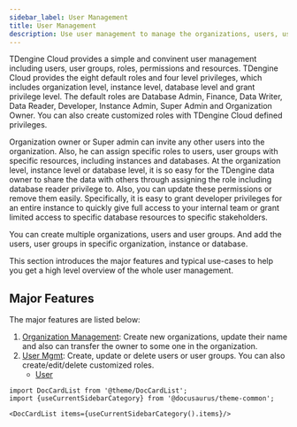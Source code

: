 ```yaml
---
sidebar_label: User Management
title: User Management
description: Use user management to manage the organizations, users, user groups, roles, permissions and resources.
---
```


TDengine Cloud provides a simple and convinent user management including users, user groups, roles, permissions and resources. TDengine Cloud provides the eight default roles and four level privileges, which includes organization level, instance level, database level and grant privilege level. The default roles are Database Admin, Finance, Data Writer, Data Reader, Developer, Instance Admin, Super Admin and Organization Owner.  You can also create customized roles with TDengine Cloud defined privileges. 

Organization owner or Super admin can invite any other users into the organization. Also, he can assign specific roles to users, user groups with specific resources, including instances and databases. At the organization level, instance level or database level, it is so easy for the TDengine data owner to share the data with others through assigning the role including database reader privilege to.  Also, you can update these permissions or remove them easily. Specifically, it is easy to grant developer privileges for an entire instance to quickly give full access to your internal team or grant limited access to specific database resources to specific stakeholders.

You can create multiple organizations, users and user groups. And add the users, user groups in specific organization, instance or database.

This section introduces the major features and typical use-cases to help you get a high level overview of the whole user management.

## Major Features

The major features are listed below:

1. [Organization Management](./orgs/): Create new organizations, update their name and also can transfer the owner to some one in the organization.
2. [User Mgmt](./users/): Create, update or delete users or user groups. You can also create/edit/delete customized roles.
    - [User](./users/users)

```mdx-code-block
import DocCardList from '@theme/DocCardList';
import {useCurrentSidebarCategory} from '@docusaurus/theme-common';

<DocCardList items={useCurrentSidebarCategory().items}/>
```
